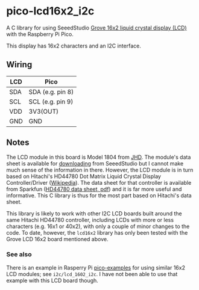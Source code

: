 # pico-lcd16x2_i2c

A C library for using SeeedStudio [Grove 16x2 liquid crystal display
(LCD)](grove) with the Raspberry Pi Pico.

This display has 16x2 characters and an I2C interface.

## Wiring

LCD | Pico 
----|-----
SDA | SDA (e.g. pin 8)
SCL | SCL (e.g. pin 9)
VDD | 3V3(OUT)
GND | GND


## Notes

The LCD module in this board is Model 1804 from [JHD](jhd). The module's
data sheet is available for
[downloading](https://files.seeedstudio.com/wiki/Grove-16x2_LCD_Series/res/JDH_1804_Datasheet.pdf)
from SeeedStudio but I cannot make much sense of the information in
there. However, the LCD module is in turn based on Hitachi's HD44780 Dot
Matrix Liquid Crystal Display Controller/Driver ([Wikipedia](hitachi)).
The data sheet for that controller is available from Sparkfun ([HD44780
data sheet, pdf](datasheet)) and it is far more useful and informative.
This C library is thus for the most part based on Hitachi's data sheet.

This library is likely to work with other I2C LCD boards built around
the same Hitachi HD44780 controller, including LCDs with more or less
characters (e.g. 16x1 or 40x2), with only a couple of minor changes to
the code. To date, however, the `lcd16x2` library has only been tested
with the Grove LCD 16x2 board mentioned above.

### See also

There is an example in Rasperry Pi [pico-examples](pico-examples) for
using similar 16x2 LCD modules; see `i2c/lcd_1602_i2c`. I have not been
able to use that example with this LCD board though.

[jhd]: http://www.jhdlcd.com.cn/
[hitachi]: https://en.wikipedia.org/wiki/Hitachi_HD44780_LCD_controller
[grove]: https://wiki.seeedstudio.com/Grove-16x2_LCD_Series/
[pico-examples]: https://github.com/raspberrypi/pico-examples
